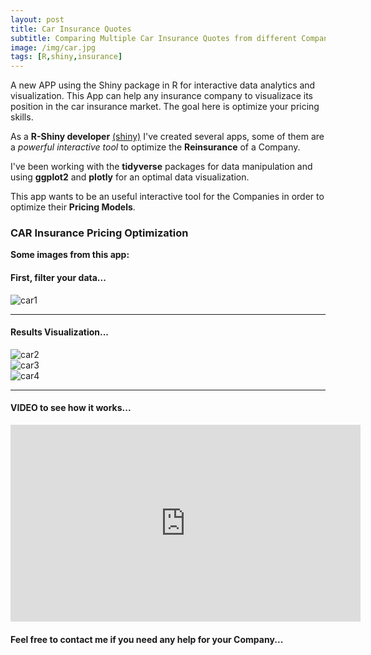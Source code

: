 ```yaml
---
layout: post
title: Car Insurance Quotes
subtitle: Comparing Multiple Car Insurance Quotes from different Companies
image: /img/car.jpg
tags: [R,shiny,insurance]
---
```


A new APP using the Shiny package in R for interactive data analytics and visualization. This App can help any insurance company to visualizace its position in the car insurance market. The goal here is optimize your pricing skills.  

As a **R-Shiny developer** [(shiny)](http://shiny.rstudio.com/tutorial/) I've created several apps, some of them are a *powerful interactive tool* to optimize the **Reinsurance** of a Company.

I've been working with the **tidyverse** packages for data manipulation and using **ggplot2** and **plotly** for an optimal data visualization. 

This app wants to be an useful interactive tool for the Companies in order to optimize their **Pricing Models**. 

### CAR Insurance Pricing Optimization
**Some images from this app:**

#### First, filter your data...
![car1](http://i67.tinypic.com/zyddax.png)
* * *
#### Results Visualization...
![car2](http://i65.tinypic.com/k9h0t0.png)
<br>
![car3](http://i63.tinypic.com/vxg389.png)
<br>
![car4](http://i66.tinypic.com/25pr5fq.png)
* * *

#### VIDEO to see how it works...
<iframe width="560" height="315" src="https://youtu.be/dWPIXBCLrKs" frameborder="0" allow="accelerometer; autoplay; encrypted-media; gyroscope; picture-in-picture" allowfullscreen></iframe>

#### Feel free to contact me if you need any help for your Company...


